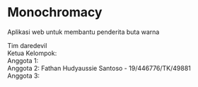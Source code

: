 # Monochromacy
Aplikasi web untuk membantu penderita buta warna

Tim daredevil  
Ketua Kelompok:   
Anggota 1:  
Anggota 2: Fathan Hudyaussie Santoso - 19/446776/TK/49881  
Anggota 3:   
